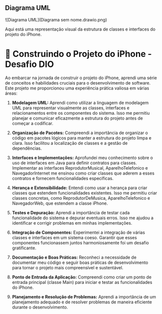 
## Diagrama UML

![Diagrama UML](Diagrama sem nome.drawio.png)

Aqui está uma representação visual da estrutura de classes e interfaces do projeto do iPhone.







# 🚀  Construindo o Projeto do iPhone - Desafio DIO

Ao embarcar na jornada de construir o projeto do iPhone, aprendi uma série de conceitos e habilidades cruciais para o desenvolvimento de software. Este projeto me proporcionou uma experiência prática valiosa em várias áreas:

1. **Modelagem UML:** Aprendi como utilizar a linguagem de modelagem UML para representar visualmente as classes, interfaces e relacionamentos entre os componentes do sistema. Isso me permitiu planejar e comunicar eficazmente a estrutura do projeto antes de começar a codificar.

2. **Organização de Pacotes:** Compreendi a importância de organizar o código em pacotes lógicos para manter a estrutura do projeto limpa e clara. Isso facilitou a localização de classes e a gestão de dependências.

3. **Interfaces e Implementações:** Aprofundei meu conhecimento sobre o uso de interfaces em Java para definir contratos para classes. Implementar as interfaces ReprodutorMusical, AparelhoTelefonico e NavegadorInternet me ensinou como criar classes que aderem a esses contratos e fornecem funcionalidades específicas.

4. **Herança e Extensibilidade:** Entendi como usar a herança para criar classes que estendem funcionalidades existentes. Isso me permitiu criar classes concretas, como ReprodutorDeMusica, AparelhoTelefonico e NavegadorWeb, que estendem a classe iPhone.

5. **Testes e Depuração:** Aprendi a importância de testar cada funcionalidade do sistema e depurar eventuais erros. Isso me ajudou a identificar e corrigir problemas em minhas implementações.

6. **Integração de Componentes:** Experimentei a integração de várias classes e interfaces em um sistema coeso. Garantir que esses componentes funcionassem juntos harmoniosamente foi um desafio gratificante.

7. **Documentação e Boas Práticas:** Reconheci a necessidade de documentar meu código e seguir boas práticas de desenvolvimento para tornar o projeto mais compreensível e sustentável.

8. **Ponto de Entrada da Aplicação:** Compreendi como criar um ponto de entrada principal (classe Main) para iniciar e testar as funcionalidades do iPhone.

9. **Planejamento e Resolução de Problemas:** Aprendi a importância de um planejamento adequado e de resolver problemas de maneira eficiente durante o desenvolvimento.

